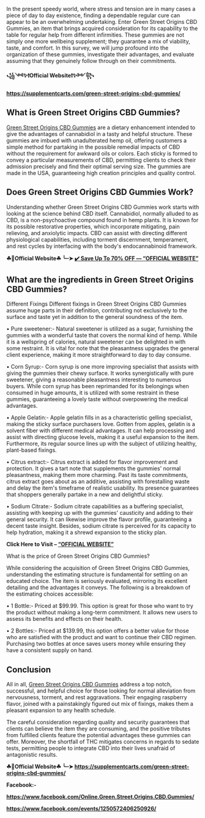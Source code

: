 In the present speedy world, where stress and tension are in many cases a piece of day to day existence, finding a dependable regular cure can appear to be an overwhelming undertaking. Enter Green Street Origins CBD Gummies, an item that brings acquired consideration for its capability to the table for regular help from different infirmities. These gummies are not simply one more wellbeing supplement; they guarantee a mix of viability, taste, and comfort. In this survey, we will jump profound into the organization of these gummies, investigate their advantages, and evaluate assuming that they genuinely follow through on their commitments.

**꧁༺✨❗Official Website❗✨༻꧂**

**https://supplementcarts.com/green-street-origins-cbd-gummies/**

## What is Green Street Origins CBD Gummies?

[Green Street Origins CBD Gummies](https://healthquerys.com/green-street-origins-cbd-gummies-reviews/) are a dietary enhancement intended to give the advantages of cannabidiol in a tasty and helpful structure. These gummies are imbued with unadulterated hemp oil, offering customers a simple method for partaking in the possible remedial impacts of CBD without the requirement for awkward oils or colors. Each sticky is formed to convey a particular measurements of CBD, permitting clients to check their admission precisely and find their optimal serving size. The gummies are made in the USA, guaranteeing high creation principles and quality control.

## Does Green Street Origins CBD Gummies Work?

Understanding whether Green Street Origins CBD Gummies work starts with looking at the science behind CBD itself. Cannabidiol, normally alluded to as CBD, is a non-psychoactive compound found in hemp plants. It is known for its possible restorative properties, which incorporate mitigating, pain relieving, and anxiolytic impacts. CBD can assist with directing different physiological capabilities, including torment discernment, temperament, and rest cycles by interfacing with the body's endocannabinoid framework.

**☘📣Official Website☘ ╰┈➤ [✔️ Save Up To 70% OFF — “OFFICIAL WEBSITE”](https://supplementcarts.com/green-street-origins-cbd-gummies/)**

## What are the ingredients in Green Street Origins CBD Gummies?

Different Fixings
Different fixings in Green Street Origins CBD Gummies assume huge parts in their definition, contributing not exclusively to the surface and taste yet in addition to the general soundness of the item.

•	Pure sweetener:- Natural sweetener is utilized as a sugar, furnishing the gummies with a wonderful taste that covers the normal kind of hemp. While it is a wellspring of calories, natural sweetener can be delighted in with some restraint. It is vital for note that the pleasantness upgrades the general client experience, making it more straightforward to day to day consume.

•	Corn Syrup:- Corn syrup is one more improving specialist that assists with giving the gummies their chewy surface. It works synergistically with pure sweetener, giving a reasonable pleasantness interesting to numerous buyers. While corn syrup has been reprimanded for its belongings when consumed in huge amounts, it is utilized with some restraint in these gummies, guaranteeing a lovely taste without overpowering the medical advantages.

•	Apple Gelatin:- Apple gelatin fills in as a characteristic gelling specialist, making the sticky surface purchasers love. Gotten from apples, gelatin is a solvent fiber with different medical advantages. It can help processing and assist with directing glucose levels, making it a useful expansion to the item. Furthermore, its regular source lines up with the subject of utilizing healthy, plant-based fixings.

•	Citrus extract:- Citrus extract is added for flavor improvement and protection. It gives a tart note that supplements the gummies' normal pleasantness, making them more charming. Past its taste commitments, citrus extract goes about as an additive, assisting with forestalling waste and delay the item's timeframe of realistic usability. Its presence guarantees that shoppers generally partake in a new and delightful sticky.

•	Sodium Citrate:- Sodium citrate capabilities as a buffering specialist, assisting with keeping up with the gummies' causticity and adding to their general security. It can likewise improve the flavor profile, guaranteeing a decent taste insight. Besides, sodium citrate is perceived for its capacity to help hydration, making it a shrewd expansion to the sticky plan.

**Click Here to Visit – [“OFFICIAL WEBSITE”](https://supplementcarts.com/green-street-origins-cbd-gummies/)**


What is the price of Green Street Origins CBD Gummies?

While considering the acquisition of Green Street Origins CBD Gummies, understanding the estimating structure is fundamental for settling on an educated choice. The item is seriously evaluated, mirroring its excellent detailing and the advantages it conveys. The following is a breakdown of the estimating choices accessible:

•	1 Bottle:- Priced at $99.99. This option is great for those who want to try the product without making a long-term commitment. It allows new users to assess its benefits and effects on their health.

•	2 Bottles:- Priced at $139.99, this option offers a better value for those who are satisfied with the product and want to continue their CBD regimen. Purchasing two bottles at once saves users money while ensuring they have a consistent supply on hand.



## Conclusion

All in all, [Green Street Origins CBD Gummies](https://healthquerys.com/green-street-origins-cbd-gummies-reviews/) address a top notch, successful, and helpful choice for those looking for normal alleviation from nervousness, torment, and rest aggravations. Their engaging raspberry flavor, joined with a painstakingly figured out mix of fixings, makes them a pleasant expansion to any health schedule.

The careful consideration regarding quality and security guarantees that clients can believe the item they are consuming, and the positive tributes from fulfilled clients feature the potential advantages these gummies can offer. Moreover, the shortfall of THC mitigates concerns in regards to sedate tests, permitting people to integrate CBD into their lives unafraid of antagonistic results.

**☘📣Official Website☘ ╰┈➤ https://supplementcarts.com/green-street-origins-cbd-gummies/**

**Facebook:-**

**https://www.facebook.com/Online.Green.Street.Origins.CBD.Gummies/**

**https://www.facebook.com/events/1250572406250926/**
